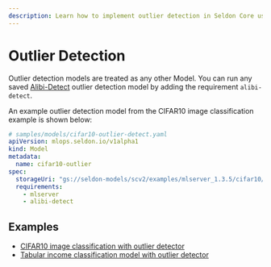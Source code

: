```yaml
---
description: Learn how to implement outlier detection in Seldon Core using Alibi-Detect integration for model monitoring and anomaly detection.
---
```


# Outlier Detection

Outlier detection models are treated as any other Model. You can run any saved
[Alibi-Detect](https://github.com/SeldonIO/alibi-detect) outlier detection model
by adding the requirement `alibi-detect`.

An example outlier detection model from the CIFAR10 image classification example is shown below:

```yaml
# samples/models/cifar10-outlier-detect.yaml
apiVersion: mlops.seldon.io/v1alpha1
kind: Model
metadata:
  name: cifar10-outlier
spec:
  storageUri: "gs://seldon-models/scv2/examples/mlserver_1.3.5/cifar10/outlier-detector"
  requirements:
    - mlserver
    - alibi-detect
```

## Examples

* [CIFAR10 image classification with outlier detector](../examples/cifar10.md)
* [Tabular income classification model with outlier detector](../examples/income.md)
